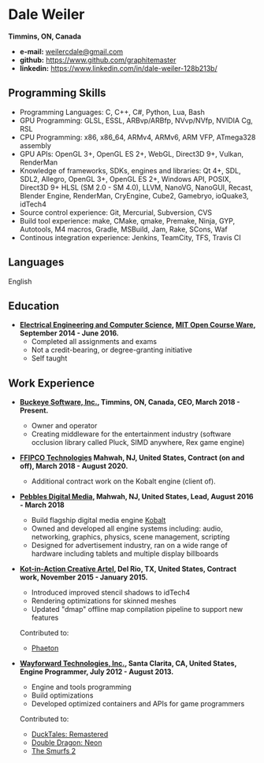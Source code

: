 Dale Weiler
===========
**Timmins, ON, Canada**

* **e-mail:** weilercdale@gmail.com
* **github:** https://www.github.com/graphitemaster
* **linkedin:** https://www.linkedin.com/in/dale-weiler-128b213b/

Programming Skills
------------------
* Programming Languages: C, C++, C#, Python, Lua, Bash
* GPU Programming: GLSL, ESSL, ARBvp/ARBfp, NVvp/NVfp, NVIDIA Cg, RSL
* CPU Programming: x86, x86_64, ARMv4, ARMv6, ARM VFP, ATmega328 assembly
* GPU APIs: OpenGL 3+, OpenGL ES 2+, WebGL, Direct3D 9+, Vulkan, RenderMan
* Knowledge of frameworks, SDKs, engines and libraries: Qt 4+, SDL, SDL2, Allegro, OpenGL 3+, OpenGL ES 2+, Windows API, POSIX, Direct3D 9+ HLSL (SM 2.0 - SM 4.0), LLVM, NanoVG, NanoGUI, Recast, Blender Engine, RenderMan, CryEngine, Cube2, Gamebryo, ioQuake3, idTech4
* Source control experience: Git, Mercurial, Subversion, CVS
* Build tool experience: make, CMake, qmake, Premake, Ninja, GYP, Autotools, M4 macros, Gradle, MSBuild, Jam, Rake, SCons, Waf
* Continous integration experience: Jenkins, TeamCity, TFS, Travis CI

Languages
---------
English

Education
---------
- **[Electrical Engineering and Computer Science](https://ocw.mit.edu/courses/electrical-engineering-and-computer-science/), [MIT Open Course Ware](https://ocw.mit.edu/index.htm), September 2014 - June 2016.**
  - Completed all assignments and exams
  - Not a credit-bearing, or degree-granting initiative
  - Self taught

Work Experience
---------------
- **[Buckeye Software, Inc.](http://www.buckeyesoftware.ca/), Timmins, ON, Canada, CEO, March 2018 - Present.**
    - Owner and operator
    - Creating middleware for the entertainment industry (software occlusion library called Pluck, SIMD anywhere, Rex game engine)

- **[FFIPCO Technologies](http://www.pebblesdigitalmedia.com/) Mahwah, NJ, United States, Contract (on and off), March 2018 - August 2020.**
    - Additional contract work on the Kobalt engine (client of).

- **[Pebbles Digital Media](http://www.pebblesdigitalmedia.com/), Mahwah, NJ, United States, Lead, August 2016 - March 2018**
    - Build flagship digital media engine [Kobalt](http://www.pebblesdigitalmedia.com/what-is-kobalt)
    - Owned and developed all engine systems including: audio, networking, graphics, physics, scene management, scripting
    - Designed for advertisement industry, ran on a wide range of hardware including tablets and multiple display billboards

- **[Kot-in-Action Creative Artel](http://www.kot-in-action.com/), Del Rio, TX, United States, Contract work, November 2015 - January 2015.**
    - Introduced improved stencil shadows to idTech4
    - Rendering optimizations for skinned meshes
    - Updated "dmap" offline map compilation pipeline to support new features
    
    Contributed to:
    - [Phaeton](http://www.kot-in-action.com/phaeton/about.html)

- **[Wayforward Technologies, Inc.](http://www.wayforward.com/), Santa Clarita, CA, United States, Engine Programmer, July 2012 - August 2013.**
    - Engine and tools programming
    - Build optimizations
    - Developed optimized containers and APIs for game programmers
    
    Contributed to:
    - [DuckTales: Remastered](http://store.steampowered.com/app/237630/)
    - [Double Dragon: Neon](http://store.steampowered.com/app/252350/)
    - [The Smurfs 2](https://www.imdb.com/title/tt3116840/)

